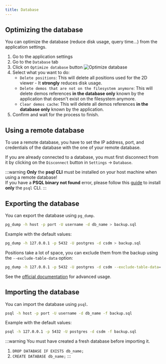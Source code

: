 ```yaml
---
title: Database
---
```


## Optimizing the database

You can optimize the database (reduce disk usage, query time…) from the application settings.

1. Go to the application settings
2. Go to the `Database` tab
3. Click on `Optimize database` button
   ![Optimize database](/img/documentation/guides/database/optimize.png)
4. Select what you want to do:
   - `Delete positions`: This will delete all positions used for the 2D viewer - It **strongly** reduces disk usage.
   - `Delete demos that are not on the filesystem anymore`: This will delete demos references **in the database only**
     known by the application that doesn't exist on the filesystem anymore.
   - `Clear demos cache`: This will delete all demos references **in the database only** known by the application.
5. Confirm and wait for the process to finish.

## Using a remote database

To use a remote database, you have to set the IP address, port, and credentials of the database with the one of your
remote database.

If you are already connected to a database, you must first disconnect from it by clicking on the `Disconnect` button in
`Settings` -> `Database`.

:::warning
**Only** the **psql CLI** must be installed on your host machine when using a remote database!  
If you have a **PSQL binary not found** error, please follow this [guide](/docs/development/setup?os=windows#installing-psql)
to install **only** the `psql` CLI.
:::

## Exporting the database

You can export the database using `pg_dump`.

```bash
pg_dump -h host -p port -U username -d db_name > backup.sql
```

Example with the default values:

```bash
pg_dump -h 127.0.0.1 -p 5432 -U postgres -d csdm > backup.sql
```

Positions take a lot of space, you can exclude them from the backup using the `--exclude-table-data` option:

```bash
pg_dump -h 127.0.0.1 -p 5432 -U postgres -d csdm --exclude-table-data='*positions*' > backup.sql
```

See the [official documentation](https://www.postgresql.org/docs/current/app-pgdump.html) for advanced usage.

## Importing the database

You can import the database using `psql`.

```bash
psql -h host -p port -U username -d db_name -f backup.sql
```

Example with the default values:

```bash
psql -h 127.0.0.1 -p 5432 -U postgres -d csdm -f backup.sql
```

:::warning
You must have created a fresh database before importing it.

1. `DROP DATABASE IF EXISTS db_name;`
2. `CREATE DATABASE db_name;`
   :::

